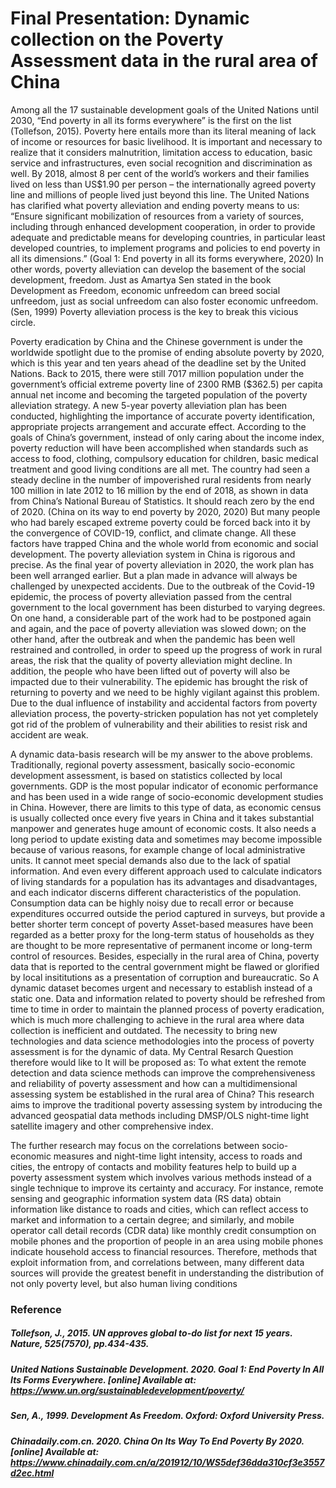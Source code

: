 # Final Presentation: Dynamic collection on the Poverty Assessment data in the rural area of China

Among all the 17 sustainable development goals of the United Nations until 2030, “End poverty in all its forms everywhere” is the first on the list (Tollefson, 2015). Poverty here entails more than its literal meaning of lack of income or resources for basic livelihood. It is important and necessary to realize that it considers malnutrition, limitation access to education, basic service and infrastructures, even social recognition and discrimination as well. By 2018, almost 8 per cent of the world’s workers and their families lived on less than US$1.90 per person – the internationally agreed poverty line and millions of people lived just beyond this line. The United Nations has clarified what poverty alleviation and ending poverty means to us: “Ensure significant mobilization of resources from a variety of sources, including through enhanced development cooperation, in order to provide adequate and predictable means for developing countries, in particular least developed countries, to implement programs and policies to end poverty in all its dimensions.” (Goal 1: End poverty in all its forms everywhere, 2020) In other words, poverty alleviation can develop the basement of the social development, freedom. Just as Amartya Sen stated in the book Development as Freedom, economic unfreedom can breed social unfreedom, just as social unfreedom can also foster economic unfreedom.(Sen, 1999) Poverty alleviation process is the key to break this vicious circle.

Poverty eradication by China and the Chinese government is under the worldwide spotlight due to the promise of ending absolute poverty by 2020, which is this year and ten years ahead of the deadline set by the United Nations. Back to 2015, there were still 7017 million population under the government’s official extreme poverty line of 2300 RMB ($362.5) per capita annual net income and becoming the targeted population of the poverty alleviation strategy. A new 5-year poverty alleviation plan has been conducted, highlighting the importance of accurate poverty identification, appropriate projects arrangement and accurate effect. According to the goals of China’s government, instead of only caring about the income index, poverty reduction will have been accomplished when standards such as access to food, clothing, compulsory education for children, basic medical treatment and good living conditions are all met. The country had seen a steady decline in the number of impoverished rural residents from nearly 100 million in late 2012 to 16 million by the end of 2018, as shown in data from China’s National Bureau of Statistics. It should reach zero by the end of 2020. (China on its way to end poverty by 2020, 2020) But many people who had barely escaped extreme poverty could be forced back into it by the convergence of COVID-19, conflict, and climate change. All these factors have trapped China and the whole world from economic and social development. The poverty alleviation system in China is rigorous and precise. As the final year of poverty alleviation in 2020, the work plan has been well arranged earlier. But a plan made in advance will always be challenged by unexpected accidents. Due to the outbreak of the Covid-19 epidemic, the process of poverty alleviation passed from the central government to the local government has been disturbed to varying degrees. On one hand, a considerable part of the work had to be postponed again and again, and the pace of poverty alleviation was slowed down; on the other hand, after the outbreak and when the pandemic has been well restrained and controlled, in order to speed up the progress of work in rural areas, the risk that the quality of poverty alleviation might decline. In addition, the people who have been lifted out of poverty will also be impacted due to their vulnerability. The epidemic has brought the risk of returning to poverty and we need to be highly vigilant against this problem. Due to the dual influence of instability and accidental factors from poverty alleviation process, the poverty-stricken population has not yet completely got rid of the problem of vulnerability and their abilities to resist risk and accident are weak.

A dynamic data-basis research will be my answer to the above problems. Traditionally, regional poverty assessment, basically socio-economic development assessment, is based on statistics collected by local governments. GDP is the most popular indicator of economic performance and has been used in a wide range of socio-economic development studies in China. However, there are limits to this type of data, as economic census is usually collected once every five years in China and it takes substantial manpower and generates huge amount of economic costs. It also needs a long period to update existing data and sometimes may become impossible because of various reasons, for example change of local administrative units. It cannot meet special demands also due to the lack of spatial information. And even every different approach used to calculate indicators of living standards for a population has its advantages and disadvantages, and each indicator discerns different characteristics of the population. Consumption data can be highly noisy due to recall error or because expenditures occurred outside the period captured in surveys, but provide a better shorter term concept of poverty Asset-based measures have been regarded as a better proxy for the long-term status of households as they are thought to be more representative of permanent income or long-term control of resources. Besides, especially in the rural area of China, poverty data that is reported to the central government might be flawed or glorified by local insititutions as a presentation of corruption and bureaucratic. So A dynamic dataset becomes urgent and necessary to establish instead of a static one. Data and information related to poverty should be refreshed from time to time in order to maintain the planned process of poverty eradication, which is much more challenging to achieve in the rural area where data collection is inefficient and outdated. The necessity to bring new technologies and data science methodologies into the process of poverty assessment is for the dynamic of data. My Central Resarch Question therefore would like to It will be proposed as: To what extent the remote detection and data science methods can improve the comprehensiveness and reliability of poverty assessment and how can a multidimensional assessing system be established in the rural area of China? This research aims to improve the traditional poverty assessing system by introducing the advanced geospatial data methods including DMSP/OLS night-time light satellite imagery and other comprehensive index.

The further research may focus on the correlations between socio-economic measures and night-time light intensity, access to roads and cities, the entropy of contacts and mobility features help to build up a poverty assessment system which involves various methods instead of a single technique to improve its certainty and accuracy. For instance, remote sensing and geographic information system data (RS data) obtain information like distance to roads and cities, which can reflect access to market and information to a certain degree; and similarly, and mobile operator call detail records (CDR data) like monthly credit consumption on mobile phones and the proportion of people in an area using mobile phones indicate household access to financial resources. Therefore, methods that exploit information from, and correlations between, many different data sources will provide the greatest benefit in understanding the distribution of not only poverty level, but also human living conditions

### Reference
##### Tollefson, J., 2015. UN approves global to-do list for next 15 years. Nature, 525(7570), pp.434-435.
##### United Nations Sustainable Development. 2020. Goal 1: End Poverty In All Its Forms Everywhere. [online] Available at: https://www.un.org/sustainabledevelopment/poverty/
##### Sen, A., 1999. Development As Freedom. Oxford: Oxford University Press.
##### Chinadaily.com.cn. 2020. China On Its Way To End Poverty By 2020. [online] Available at: https://www.chinadaily.com.cn/a/201912/10/WS5def36dda310cf3e3557d2ec.html
